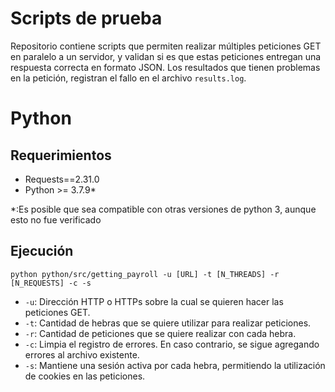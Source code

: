 # Scripts de prueba

Repositorio contiene scripts que permiten realizar múltiples peticiones GET en paralelo a un servidor, y validan si es que estas peticiones entregan una respuesta correcta en formato JSON. Los resultados que tienen problemas en la petición, registran el fallo en el archivo `results.log`.

# Python

## Requerimientos

- Requests==2.31.0
- Python >= 3.7.9\*

\*:Es posible que sea compatible con otras versiones de python 3, aunque esto no fue verificado

## Ejecución

```
python python/src/getting_payroll -u [URL] -t [N_THREADS] -r [N_REQUESTS] -c -s
```

- `-u`: Dirección HTTP o HTTPs sobre la cual se quieren hacer las peticiones GET.
- `-t`: Cantidad de hebras que se quiere utilizar para realizar peticiones.
- `-r`: Cantidad de peticiones que se quiere realizar con cada hebra.
- `-c`: Limpia el registro de errores. En caso contrario, se sigue agregando errores al archivo existente.
- `-s`: Mantiene una sesión activa por cada hebra, permitiendo la utilización de cookies en las peticiones.
